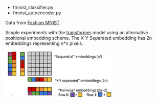 - fmnist_classifier.py
- fmnist_autoencoder.py

Data from [Fashion MNIST](https://www.kaggle.com/zalando-research/fashionmnist)

Simple experiments with the [transformer](https://github.com/jadore801120/attention-is-all-you-need-pytorch) model using an alternative positional embedding scheme.
The X-Y Separated embedding has 2n embeddings representing n*n pixels. 

<img src="embeddings.png" height="150">